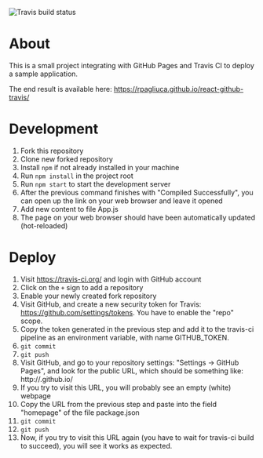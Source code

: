 ![Travis build status](https://travis-ci.org/cursopopulardefensoria/landing-page-react.svg?branch=master)

# About
This is a small project integrating with GitHub Pages and Travis CI to deploy a sample application.

The end result is available here: https://rpagliuca.github.io/react-github-travis/

# Development
1. Fork this repository
1. Clone new forked repository
1. Install `npm` if not already installed in your machine
1. Run `npm install` in the project root
1. Run `npm start` to start the development server
1. After the previous command finishes with "Compiled Successfully", you can open up the link on your web browser and leave it opened
1. Add new content to file App.js
1. The page on your web browser should have been automatically updated (hot-reloaded)

# Deploy
1. Visit https://travis-ci.org/ and login with GitHub account
1. Click on the `+` sign to add a repository
1. Enable your newly created fork repository
1. Visit GitHub, and create a new security token for Travis: https://github.com/settings/tokens. You have to enable the "repo" scope.
1. Copy the token generated in the previous step and add it to the travis-ci pipeline as an environment variable, with name GITHUB_TOKEN.
1. `git commit`
1. `git push`
1. Visit GitHub, and go to your repository settings: "Settings -> GitHub Pages", and look for the public URL, which should be something like: http://<yourGithubUsername>.github.io/<yourRepositoryName>
1. If you try to visit this URL, you will probably see an empty (white) webpage
1. Copy the URL from the previous step and paste into the field "homepage" of the file package.json
1. `git commit`
1. `git push`
1. Now, if you try to visit this URL again (you have to wait for travis-ci build to succeed), you will see it works as expected.
